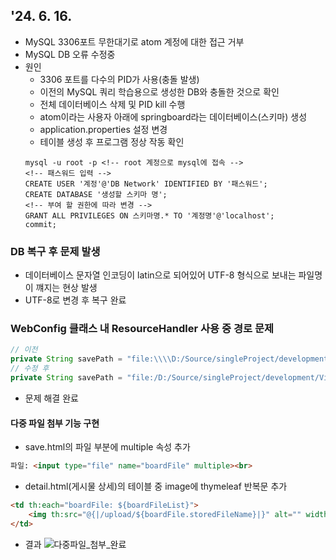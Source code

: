 ## '24. 6. 16.
- MySQL 3306포트 무한대기로 atom 계정에 대한 접근 거부
- MySQL DB 오류 수정중
- 원인
    - 3306 포트를 다수의 PID가 사용(충돌 발생)
    - 이전의 MySQL 쿼리 학습용으로 생성한 DB와 충돌한 것으로 확인
    - 전체 데이터베이스 삭제 및 PID kill 수행
    - atom이라는 사용자 아래에 springboard라는 데이터베이스(스키마) 생성
    - application.properties 설정 변경
    - 테이블 생성 후 프로그램 정상 작동 확인
    ```shell
    mysql -u root -p <!-- root 계정으로 mysql에 접속 -->
    <!-- 패스워드 입력 -->
    CREATE USER '계정'@'DB Network' IDENTIFIED BY '패스워드';
    CREATE DATABASE '생성할 스키마 명';
    <!-- 부여 할 권한에 따라 변경 -->
    GRANT ALL PRIVILEGES ON 스키마명.* TO '계정명'@'localhost';
    commit;
    ```

### DB 복구 후 문제 발생
- 데이터베이스 문자열 인코딩이 latin으로 되어있어 UTF-8 형식으로 보내는 파일명이 꺠지는 현상 발생
- UTF-8로 변경 후 복구 완료

### WebConfig 클래스 내 ResourceHandler 사용 중 경로 문제
```java
// 이전
private String savePath = "file:\\\\D:/Source/singleProject/development/Visual_Studio_Code/spring_upload_files/";
// 수정 후
private String savePath = "file:/D:/Source/singleProject/development/Visual_Studio_Code/spring_upload_files/";
```
- 문제 해결 완료

#### 다중 파일 첨부 기능 구현
- save.html의 파일 부분에 multiple 속성 추가
```html
파일: <input type="file" name="boardFile" multiple><br>
```
- detail.html(게시물 상세)의 테이블 중 image에 thymeleaf 반복문 추가
```html
<td th:each="boardFile: ${boardFileList}">
    <img th:src="@{|/upload/${boardFile.storedFileName}|}" alt="" width="200" height="200">
</td>
```
- 결과
![다중파일_첨부_완료](https://github.com/Koeyh/practice-SpringBoot/assets/156414715/92de204d-7750-4ca3-8ba6-b088e6228bdf)



